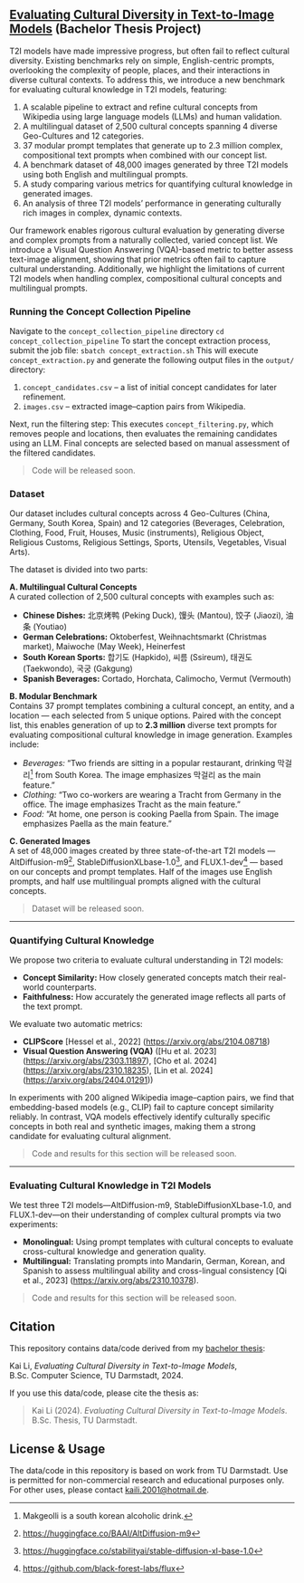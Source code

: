 ## [Evaluating Cultural Diversity in Text-to-Image Models](https://tuprints.ulb.tu-darmstadt.de/30814/) (Bachelor Thesis Project)
T2I models have made impressive progress, but often fail to reflect cultural diversity. Existing benchmarks rely on simple, English-centric prompts, overlooking the complexity of people, places, and their interactions in diverse cultural contexts. To address this, we introduce a new benchmark for evaluating cultural knowledge in T2I models, featuring:

1) A scalable pipeline to extract and refine cultural concepts from Wikipedia using large language models (LLMs) and human validation.
2) A multilingual dataset of 2,500 cultural concepts spanning 4 diverse Geo-Cultures and 12 categories.
3) 37 modular prompt templates that generate up to 2.3 million complex, compositional text prompts when combined with our concept list.
4) A benchmark dataset of 48,000 images generated by three T2I models using both English and multilingual prompts.
5) A study comparing various metrics for quantifying cultural knowledge in generated images.
6) An analysis of three T2I models’ performance in generating culturally rich images in complex, dynamic contexts.

Our framework enables rigorous cultural evaluation by generating diverse and complex prompts from a naturally collected, varied concept list. We introduce a Visual Question Answering (VQA)-based metric to better assess text-image alignment, showing that prior metrics often fail to capture cultural understanding. Additionally, we highlight the limitations of current T2I models when handling complex, compositional cultural concepts and multilingual prompts.


### Running the Concept Collection Pipeline
Navigate to the `concept_collection_pipeline` directory
`cd concept_collection_pipeline`
To start the concept extraction process, submit the job file:
`sbatch concept_extraction.sh`
This will execute `concept_extraction.py` and generate the following output files in the `output/` directory:

1) `concept_candidates.csv` – a list of initial concept candidates for later refinement.
2) `images.csv` – extracted image–caption pairs from Wikipedia.

Next, run the filtering step:
This executes `concept_filtering.py`, which removes people and locations, then evaluates the remaining candidates using an LLM. Final concepts are selected based on manual assessment of the filtered candidates.

> Code will be released soon.

### Dataset
Our dataset includes cultural concepts across 4 Geo-Cultures (China, Germany, South Korea, Spain) and 12 categories (Beverages, Celebration, Clothing, Food, Fruit, Houses, Music (instruments), Religious Object, Religious Customs, Religious Settings, Sports, Utensils, Vegetables, Visual Arts).

The dataset is divided into two parts:

**A. Multilingual Cultural Concepts**  
A curated collection of 2,500 cultural concepts with examples such as:  

- **Chinese Dishes:** 北京烤鸭 (Peking Duck), 馒头 (Mantou), 饺子 (Jiaozi), 油条 (Youtiao)  
- **German Celebrations:** Oktoberfest, Weihnachtsmarkt (Christmas market), Maiwoche (May Week), Heinerfest  
- **South Korean Sports:** 합기도 (Hapkido), 씨름 (Ssireum), 태권도 (Taekwondo), 국궁 (Gakgung)  
- **Spanish Beverages:** Cortado, Horchata, Calimocho, Vermut (Vermouth)  

**B. Modular Benchmark**  
Contains 37 prompt templates combining a cultural concept, an entity, and a location — each selected from 5 unique options. Paired with the concept list, this enables generation of up to **2.3 million** diverse text prompts for evaluating compositional cultural knowledge in image generation. Examples include:

- *Beverages:* “Two friends are sitting in a popular restaurant, drinking 막걸리[^1] from South Korea. The image emphasizes 막걸리 as the main feature.”  
- *Clothing:* “Two co-workers are wearing a Tracht from Germany in the office. The image emphasizes Tracht as the main feature.”  
- *Food:* “At home, one person is cooking Paella from Spain. The image emphasizes Paella as the main feature.”  

**C. Generated Images**  
A set of 48,000 images created by three state-of-the-art T2I models — AltDiffusion-m9[^2], StableDiffusionXLbase-1.0[^3], and FLUX.1-dev[^4] — based on our concepts and prompt templates. Half of the images use English prompts, and half use multilingual prompts aligned with the cultural concepts.

> Dataset will be released soon.

---

[^1]: Makgeolli is a south korean alcoholic drink.
[^2]: https://huggingface.co/BAAI/AltDiffusion-m9
[^3]: https://huggingface.co/stabilityai/stable-diffusion-xl-base-1.0
[^4]: https://github.com/black-forest-labs/flux


### Quantifying Cultural Knowledge 

We propose two criteria to evaluate cultural understanding in T2I models:

- **Concept Similarity:** How closely generated concepts match their real-world counterparts.  
- **Faithfulness:** How accurately the generated image reflects all parts of the text prompt.

We evaluate two automatic metrics:

- **CLIPScore** [Hessel et al., 2022] (https://arxiv.org/abs/2104.08718)
- **Visual Question Answering (VQA)**  ([Hu et al. 2023] (https://arxiv.org/abs/2303.11897), [Cho et al. 2024] (https://arxiv.org/abs/2310.18235), [Lin et al. 2024] (https://arxiv.org/abs/2404.01291))


In experiments with 200 aligned Wikipedia image–caption pairs, we find that embedding-based models (e.g., CLIP) fail to capture concept similarity reliably. In contrast, VQA models effectively identify culturally specific concepts in both real and synthetic images, making them a strong candidate for evaluating cultural alignment.

> Code and results for this section will be released soon.

---

### Evaluating Cultural Knowledge in T2I Models

We test three T2I models—AltDiffusion-m9, StableDiffusionXLbase-1.0, and FLUX.1-dev—on their understanding of complex cultural prompts via two experiments:

- **Monolingual:** Using prompt templates with cultural concepts to evaluate cross-cultural knowledge and generation quality.  
- **Multilingual:** Translating prompts into Mandarin, German, Korean, and Spanish to assess multilingual ability and cross-lingual consistency [Qi et al., 2023] (https://arxiv.org/abs/2310.10378).

>Code and results for this section will be released soon.


## Citation

This repository contains data/code derived from my [bachelor thesis](https://tuprints.ulb.tu-darmstadt.de/30814/):

Kai Li, *Evaluating Cultural Diversity in Text-to-Image Models*,  
B.Sc. Computer Science, TU Darmstadt, 2024.

If you use this data/code, please cite the thesis as:

> Kai Li (2024). *Evaluating Cultural Diversity in Text-to-Image Models*.  
> B.Sc. Thesis, TU Darmstadt.

## License & Usage

The data/code in this repository is based on work from TU Darmstadt. Use is permitted for non-commercial research and educational purposes only. For other uses, please contact kaili.2001@hotmail.de.

